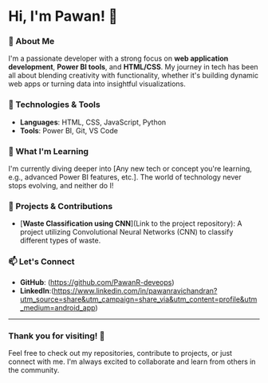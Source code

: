 # Hi, I'm Pawan! 👋

### 🚀 About Me

I'm a passionate developer with a strong focus on **web application development**, **Power BI tools**, and **HTML/CSS**. My journey in tech has been all about blending creativity with functionality, whether it's building dynamic web apps or turning data into insightful visualizations.

### 🔧 Technologies & Tools

- **Languages**: HTML, CSS, JavaScript, Python
- **Tools**: Power BI, Git, VS Code

### 🌱 What I'm Learning

I'm currently diving deeper into [Any new tech or concept you're learning, e.g., advanced Power BI features, etc.]. The world of technology never stops evolving, and neither do I!

### 💼 Projects & Contributions

- [**Waste Classification using CNN**](Link to the project repository): A project utilizing Convolutional Neural Networks (CNN) to classify different types of waste.

### 📫 Let's Connect

- **GitHub**: (https://github.com/PawanR-deveops)
- **LinkedIn**:(https://www.linkedin.com/in/pawanravichandran?utm_source=share&utm_campaign=share_via&utm_content=profile&utm_medium=android_app)
---

### Thank you for visiting! 🚀

Feel free to check out my repositories, contribute to projects, or just connect with me. I'm always excited to collaborate and learn from others in the community.
